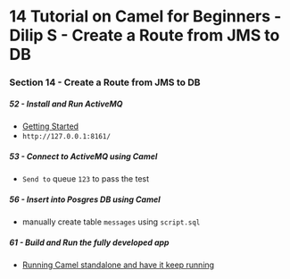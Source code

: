 # 14 Tutorial on Camel for Beginners - Dilip S - Create a Route from JMS to DB

### Section 14 - Create a Route from JMS to DB

##### 52 - Install and Run ActiveMQ

-  [Getting Started](http://activemq.apache.org/getting-started)
-  `http://127.0.0.1:8161/`

##### 53 - Connect to ActiveMQ using Camel

-  `Send to` queue `123` to pass the test

##### 56 - Insert into Posgres DB using Camel

-  manually create table `messages` using `script.sql`

##### 61 - Build and Run the fully developed app

-  [Running Camel standalone and have it keep running](https://people.apache.org/~dkulp/camel/running-camel-standalone-and-have-it-keep-running.html)



